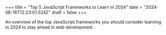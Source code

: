 +++
title = "Top 5 JavaScript Frameworks to Learn in 2024"
date = "2024-08-16T12:23:01.524Z"
draft = false
+++

  An overview of the top JavaScript frameworks you should consider learning in 2024 to stay ahead in web development.
        